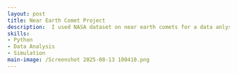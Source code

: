 ```yaml
---
layout: post
title: Near Earth Comet Project
description:  I used NASA dataset on near earth comets for a data anlysis project to a visualization of the comets orbits relative to the earth and sun.I created models characterizing the comets' orbits based on factors such as orbit size and shape. https://colab.research.google.com/drive/1YaBMywPGvjbhGE0E9QUCQ76gKsVjBpnH?usp=sharing. 
skills: 
- Python
- Data Analysis
- Simulation
main-image: /Screenshot 2025-08-13 100410.png
---
```


